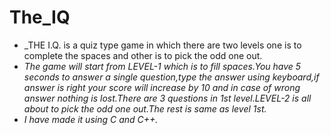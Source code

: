 # The_IQ
- _THE I.Q. is a quiz type game in which there are two levels one is to complete the spaces and other is to pick the odd one out.
- _The game will start from LEVEL-1 which is to fill spaces.You have 5 seconds to answer a single question,type the answer using keyboard,if answer is right your score will increase by 10 and in case of wrong answer nothing is lost.There are 3 questions in 1st level.LEVEL-2 is all about to pick the odd one out.The rest is same as level 1st._
- _I have made it using C and C++._
